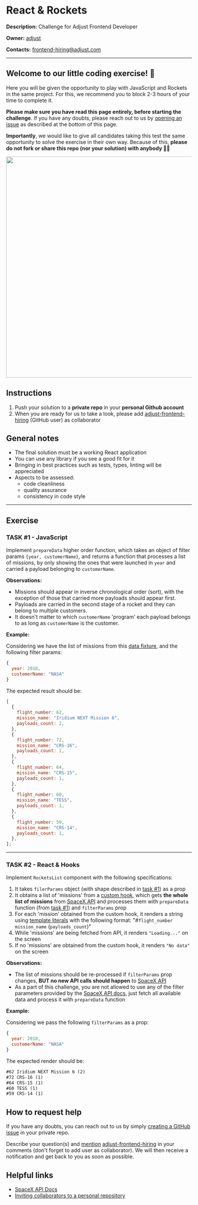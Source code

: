 # React & Rockets

**Description:** Challenge for Adjust Frontend Developer

**Owner:** [adjust](https://github.com/adjust)

**Contacts:** frontend-hiring@adjust.com

---

## Welcome to our little coding exercise! 👋

Here you will be given the opportunity to play with JavaScript and Rockets in the same project. For this, we recommend you to block 2-3 hours of your time to complete it.

**Please make sure you have read this page entirely, before starting the challenge**. If you have any doubts, please reach out to us by [opening an issue](#how-to-request-help) as described at the bottom of this page.

**Importantly**, we would like to give all candidates taking this test the same opportunity to solve the exercise in their own way. Because of this, **please do not fork or share this repo (nor your solution) with anybody 🙏🏻**

<img align="center" src="https://i.imgur.com/ekyJNd9.jpg" width="600">

## Instructions

1. Push your solution to a **private repo** in your **personal Github account**
2. When you are ready for us to take a look, please add [adjust-frontend-hiring][adjust-frontend-hiring] (GitHub user) as collaborator

## General notes

- The final solution must be a working React application
- You can use any library if you see a good fit for it
- Bringing in best practices such as tests, types, linting will be appreciated
- Aspects to be assessed:
  - code cleanliness
  - quality assurance
  - consistency in code style

---

## Exercise

### TASK #1 - JavaScript

Implement `prepareData` higher order function, which takes an object of filter params `{year, customerName}`, and returns a function that processes a list of missions, by only showing the ones that were launched in `year` and carried a payload belonging to `customerName`.

**Observations:**

- Missions should appear in inverse chronological order (sort), with the exception of those that carried more payloads should appear first.
- Payloads are carried in the second stage of a rocket and they can belong to multiple customers.
- It doesn't matter to which `customerName` 'program' each payload belongs to as long as `customerName` is the customer.

**Example:**

Considering we have the list of missions from this [data fixture][data-fixtures], and the following filter params:

```js
{
  year: 2018,
  customerName: "NASA"
}
```

The expected result should be:

```js
[
  {
    flight_number: 62,
    mission_name: "Iridium NEXT Mission 6",
    payloads_count: 2,
  },
  {
    flight_number: 72,
    mission_name: "CRS-16",
    payloads_count: 1,
  },
  {
    flight_number: 64,
    mission_name: "CRS-15",
    payloads_count: 1,
  },
  {
    flight_number: 60,
    mission_name: "TESS",
    payloads_count: 1,
  },
  {
    flight_number: 59,
    mission_name: "CRS-14",
    payloads_count: 1,
  },
];
```

---

### TASK #2 - React & Hooks

Implement `RocketsList` component with the following specifications:

1. It takes `filerParams` object (with shape described in [task #1][task-1]) as a prop
2. It obtains a list of 'missions' from a [custom hook][custom-hook], which gets **the whole list of missions** from [SpaceX API][spacex-api] and processes them with `prepareData` function (from [task #1][task-1]) and `filterParams` prop
3. For each 'mission' obtained from the custom hook, it renders a string using [template literals][template-literals] with the following format: "#`flight_number` `mission_name` (`payloads_count`)"
4. While 'missions' are being fetched from API, it renders `"Loading..."` on the screen
5. If no 'missions' are obtained from the custom hook, it renders `"No data"` on the screen

**Observations:**

- The list of missions should be re-processed if `filterParams` prop changes, **BUT no new API calls should happen** to [SpaceX API][spacex-api]
- As a part of this challenge, you are not allowed to use any of the filter parameters provided by the [SpaceX API docs][spacex-api-docs], just fetch all available data and process it with `prepareData` function

**Example:**

Considering we pass the following `filterParams` as a prop:

```js
{
  year: 2018,
  customerName: "NASA"
}
```

The expected render should be:

```txt
#62 Iridium NEXT Mission 6 (2)
#72 CRS-16 (1)
#64 CRS-15 (1)
#60 TESS (1)
#59 CRS-14 (1)
```

## How to request help

If you have any doubts, you can reach out to us by simply [creating a GitHub issue](https://docs.github.com/en/issues/tracking-your-work-with-issues/creating-an-issue#creating-an-issue-from-a-repository) in your private repo.

Describe your question(s) and [mention](https://docs.github.com/en/github/writing-on-github/getting-started-with-writing-and-formatting-on-github/basic-writing-and-formatting-syntax#mentioning-people-and-teams) [adjust-frontend-hiring][adjust-frontend-hiring] in your comments (don't forget to add user as collaborator). We will then receive a notification and get back to you as soon as possible.

## Helpful links

- [SpaceX API Docs][spacex-api-docs]
- [Inviting collaborators to a personal repository][github-collaborators]

[spacex-api]: https://api.spacexdata.com/v3/launches/past
[spacex-api-docs]: https://docs.spacexdata.com/?version=latest#fce450d6-e064-499a-b88d-34cc22991bcc
[github-collaborators]: https://help.github.com/en/articles/inviting-collaborators-to-a-personal-repository
[task-1]: #task-1---javascript
[template-literals]: https://developer.mozilla.org/en-US/docs/Web/JavaScript/Reference/Template_literals
[custom-hook]: https://reactjs.org/docs/hooks-custom.html
[data-fixtures]: ./__fixtures__/data.json
[adjust-frontend-hiring]: https://github.com/adjust-frontend-hiring
